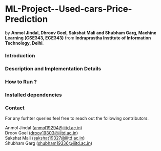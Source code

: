 # ML-Project--Used-cars-Price-Prediction
by **Anmol Jindal, Dhroov Goel, Sakshat Mali and Shubham Garg, Machine Learning (CSE343, ECE343)** from **Indraprastha Institute of Information Technology, Delhi**.

### Introduction


### Description and Implementation Details


### How to Run ? 


### Installed dependencies

### Contact 
For any furhter queries feel free to reach out the following contributors. 

Anmol Jindal (anmol19294@iiitd.ac.in) </br>
Droov Goel (droov19303@iiitd.ac.in) </br>
Sakshat Mali (sakshat19327@iiitd.ac.in) </br>
Shubham Garg (shubham19336@iiitd.ac.in) </br>
